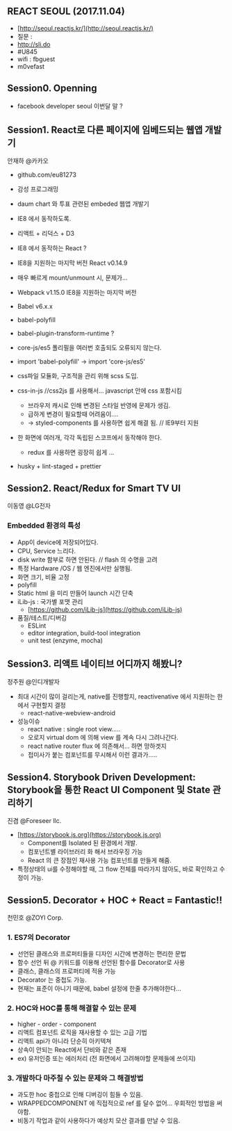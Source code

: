 ## REACT SEOUL (2017.11.04)
- [http://seoul.reactjs.kr/](http://seoul.reactjs.kr/)
- 질문 : 
- http://sli.do
- #U845
- wifi : fbguest
- m0vefast

## Session0. Openning
- facebook developer seoul 이번달 말 ?



## Session1. React로 다른 페이지에 임베드되는 웹앱 개발기
안재하 @카카오
- github.com/eu81273
- 감성 프로그래밍
- daum chart 와 투표 관련된 embeded 웹앱 개발기
- IE8 에서 동작하도록.
- 리액트 + 리덕스 + D3
- IE8 에서 동작하는 React ?
- IE8을 지원하는 마지막 버전 React v0.14.9
- 매우 빠르게 mount/unmount 시, 문제가...
- Webpack v1.15.0 IE8을 지원하는 마지막 버전
- Babel v6.x.x

- babel-polyfill
- babel-plugin-transform-runtime ?
- core-js/es5 폴리필을 여러번 호출되도 오류되지 않는다.
- import 'babel-polyfill'  ->  import 'core-js/es5'
- css파일 모듈화, 구조적을 관리 위해 scss 도입.
- css-in-js //css2js 를 사용해서... javascript 안에 css 포함시킴
	- 브라우저 캐시로 인해 변경된 스타일 반영에 문제가 생김.
	- 급하게 변경이 필요할때 어려움이....
	- -> styled-components 를 사용하면 쉽게 해결 됨. // IE9부터 지원
- 한 화면에 여러개, 각각 독립된 스코프에서 동작해야 한다.
	- redux 를 사용하면 굉장히 쉽게 ...
- husky + lint-staged + prettier 

## Session2. React/Redux for Smart TV UI
이동영 @LG전자


### Embedded 환경의 특성
- App이 device에 저장되어있다.
- CPU, Service 느리다.
- disk write 함부로 하면 안된다. // flash 의 수명을 고려
- 특정 Hardware /OS / 웹 엔진에서만 실행됨.
- 화면 크기, 비율 고정
- polyfill
- Static html 을 미리 만들어 launch 시간 단축
- iLib-js : 국가별 포맷 관리
	- [https://github.com/iLib-js](https://github.com/iLib-js)
- 품질/테스트/디버깅
	- ESLint
	- editor integration, build-tool integration
	- unit test (enzyme, mocha)


## Session3. 리액트 네이티브 어디까지 해봤니?
정주원 @인디개발자

- 최대 시간이 많이 걸리는게, native를 진행할지, reactivenative 에서 지원하는 한에서 구현할지 결정
	- react-native-webview-android
- 성능이슈
	- react native : single root view.....
	- 오로지 virtual dom 에 의해 view 를 계속 다시 그려나간다.
	- react native router flux 에 의존해서... 하면 망하겟지
	- 접미사가 붙는 컴포넌트를 무시해서 이런 결과가.....


## Session4. Storybook Driven Development: Storybook을 통한 React UI Component 및 State 관리하기
진겸 @Foreseer llc.

- [https://storybook.js.org](https://storybook.js.org)
	- Component를 Isolated 된 환경에서 개발.
	- 컴포넌트별 라이브러리 화 해서 브라우징 가능
	- React 의 큰 장점인 재사용 가능 컴포넌트를 만들게 해줌.
- 특정상태의 ui를 수정해야할 때, 그 flow 전체를 따라가지 않아도, 바로 확인하고 수정이 가능.

## Session5. Decorator + HOC + React = Fantastic!!
천민호 @ZOYI Corp.

### 1. ES7의 Decorator
- 선언된 클래스와 프로퍼티들을 디자인 시간에 변경하는 편리한 문법
- 함수 선언 뒤 @ 키워드를 이용해 선언된 함수를 Decorator로 사용
- 클래스, 클래스의 프로퍼티에 적용 가능
- Decorator 는 중첩도 가능.
- 현재는 표준이 아니기 때문에, babel 설정에 한줄 추가해야한다...

### 2. HOC와 HOC를 통해 해결할 수 있는 문제
- higher - order - component
- 리액트 컴포넌트 로직을 재사용할 수 있는 고급 기법
- 리액트 api가 아니라 단순히 아키텍쳐
- 상속이 안되는 React에서 단비와 같은 존재
- ex) 유저인증 또는 에러처리 (전 화면에서 고려해야할 문제들에 쓰이지)


### 3. 개발하다 마주칠 수 있는 문제와 그 해결방법
- 과도한 hoc 중첩으로 인해 디버깅이 힘들 수 있음.
- WRAPPEDCOMPONENT 에 직접적으로 ref 를 달수 없어... 우회적인 방법을 써야함.
- 비동기 작업과 같이 사용하다가 예상치 모산 결과를 만날 수 있음.